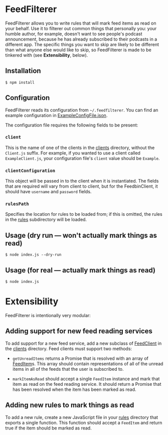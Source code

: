 # FeedFilterer

FeedFilterer allows you to write rules that will mark feed items as read on your behalf. Use it to
filterer out common things that personally you: your humble author, for example, doesn't want to see
people's podcast announcement, because he has already subscribed to their podcasts in a different
app. The specific things you want to skip are likely to be different than what anyone else would
like to skip, so FeedFilterer is made to be tinkered with (see **Extensibility**, below).

## Installation
````
$ npm install
````

## Configuration
FeedFilterer reads its configuration from `~/.feedfilterer`. You can find an example configuration
in [ExampleConfigFile.json](./ExampleConfigFile.json).

The configuration file requires the following fields to be present:

### `client`
This is the name of one of the clients in the [clients](./clients) directory, without the `Client.js`
suffix. For example, if you wanted to use a client called `ExampleClient.js`, your configuration
file's `client` value should be `Example`.

### `clientConfiguration`
This object will be passed in to the client when it is instantiated. The fields that are required
will vary from client to client, but for the FeedbinClient, it should have `username` and `password`
fields.

### `rulesPath`
Specifies the location for rules to be loaded from; if this is omitted, the rules in the
[rules](./rules) subdirectory will be loaded.

## Usage (dry run — won't actually mark things as read)
````
$ node index.js --dry-run
````

## Usage (for real — actually mark things as read)
````
$ node index.js
````

# Extensibility
FeedFilterer is intentionally very modular:

## Adding support for new feed reading services
To add support for a new feed service, add a new subclass of [FeedClient](./FeedClient.js) in the
[clients](./clients) directory. Feed clients must support two methods:

- `getUnreadItems` returns a Promise that is resolved with an array of [FeedItem](./FeedItem.js)s.
This array should contain representations of all of the unread items in all of the feeds that the
user is subscribed to.

- `markItemAsRead` should accept a single `FeedItem` instance and mark that item as read on the feed
reading service. It should return a Promise that has been resolved when the item has been marked as
read.

## Adding new rules to mark things as read
To add a new rule, create a new JavaScript file in your [rules](./rules) directory that exports a
single function. This function should accept a `FeedItem` and return true if the item should be
marked as read.